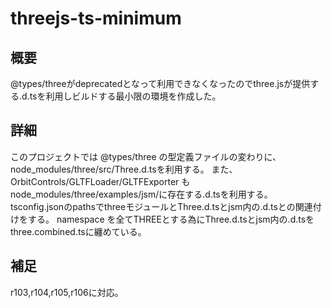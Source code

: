 # threejs-ts-minimum

## 概要

@types/threeがdeprecatedとなって利用できなくなったのでthree.jsが提供する.d.tsを利用しビルドする最小限の環境を作成した。

## 詳細

このプロジェクトでは @types/three の型定義ファイルの変わりに、node_modules/three/src/Three.d.tsを利用する。
また、OrbitControls/GLTFLoader/GLTFExporter もnode_modules/three/examples/jsm/に存在する.d.tsを利用する。
tsconfig.jsonのpathsでthreeモジュールとThree.d.tsとjsm内の.d.tsとの関連付けをする。
namespace を全てTHREEとする為にThree.d.tsとjsm内の.d.tsをthree.combined.tsに纏めている。

## 補足

r103,r104,r105,r106に対応。
